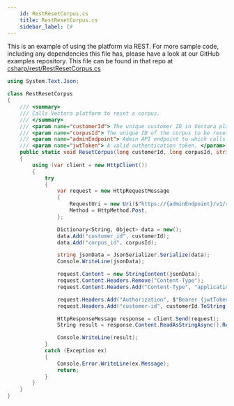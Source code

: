 ```yaml
---
    id: RestResetCorpus.cs
    title: RestResetCorpus.cs
    sidebar_label: C#
---
```


This is an example of using the platform via REST.  For more sample code, including any dependencies this file has, please have a look at our GitHub examples repository.  This file can be found in that repo at <a href="https://github.com/vectara/getting-started/tree/main/language-examples/csharp/rest/RestResetCorpus.cs">csharp/rest/RestResetCorpus.cs</a>

```cs title="csharp/rest/RestResetCorpus.cs"
using System.Text.Json;

class RestResetCorpus
{
    /// <summary>
    /// Calls Vectara platform to reset a corpus.
    /// </summary>
    /// <param name="customerId"> The unique customer ID in Vectara platform. </param>
    /// <param name="corpusId"> The unique ID of the corpus to be reset. </param>
    /// <param name="adminEndpoint"> Admin API endpoint to which calls will be directed. </param>
    /// <param name="jwtToken"> A valid authentication token. </param>
    public static void ResetCorpus(long customerId, long corpusId, string adminEndpoint, string jwtToken)
    {
        using (var client = new HttpClient())
        {
            try
            {
                var request = new HttpRequestMessage
                {
                    RequestUri = new Uri($"https://{adminEndpoint}/v1/reset-corpus"),
                    Method = HttpMethod.Post,
                };

                Dictionary<String, Object> data = new();
                data.Add("customer_id", customerId);
                data.Add("corpus_id", corpusId);

                string jsonData = JsonSerializer.Serialize(data);
                Console.WriteLine(jsonData);

                request.Content = new StringContent(jsonData);
                request.Content.Headers.Remove("Content-Type");
                request.Content.Headers.Add("Content-Type", "application/json");

                request.Headers.Add("Authorization", $"Bearer {jwtToken}");
                request.Headers.Add("customer-id", customerId.ToString());

                HttpResponseMessage response = client.Send(request);
                String result = response.Content.ReadAsStringAsync().Result;

                Console.WriteLine(result);
            }
            catch (Exception ex)
            {
                Console.Error.WriteLine(ex.Message);
                return;
            }
        }
    }
}
```
